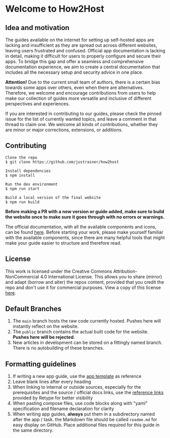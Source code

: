 # Welcome to How2Host

## Idea and motivation

The guides available on the internet for setting up self-hosted apps are lacking and insufficient as they are spread out across different websites, leaving users frustrated and confused. Official app documentation is lacking in detail, making it difficult for users to properly configure and secure their apps. To bridge this gap and offer a seamless and comprehensive documentation experience, we aim to create a central documentation that includes all the necessary setup and security advice in one place.

**Attention!** Due to the current small team of authors, there is a certain bias towards some apps over others, even when there are alternatives. Therefore, we welcome and encourage contributions from users to help make our collection of guides more versatile and inclusive of different perspectives and experiences.

If you are interested in contributing to our guides, please check the pinned issue for the list of currently wanted topics, and leave a comment in that thread to claim one. We welcome all kinds of contributions, whether they are minor or major corrections, extensions, or additions.

## Contributing

    Clone the repo
    $ git clone https://github.com/justrainer/how2host
    
    Install dependencies
    $ npm install

    Run the dev environment
    $ npm run start

    Build a local version of the final website
    $ npm run build

**Before making a PR with a new version or guide added, make sure to build the website once to make sure it goes through with no errors or warnings.**

The official documentation, with all the available components and icons, can be found [here](https://retype.com/components). Before starting your work, please make yourself familiar with the available components, since there are many helpful tools that might make your guide easier to structure and therefore read.

## License

This work is licensed under the Creative Commons Attribution-NonCommercial 4.0 International License. This allows you to share (mirror) and adapt (borrow and alter) the repos content, provided that you credit the repo and don't use it for commercial purposes. View a copy of this license [here](http://creativecommons.org/licenses/by-nc/4.0). 

## Default Branches

1. The `main` branch hosts the raw code currently hosted. Pushes here will instantly reflect on the website.
2. The `public` branch contains the actual built code for the website. **Pushes here will be rejected**.
3. New articles in development can be stored on a fittingly named branch. There is no autobuilding of these branches.

## Formatting guidelines

1. If writing a new app guide, use the [app template](src/apps/_template.md?plain=1) as reference
2. Leave blank lines after every heading
3. When linking to internal or outside sources, especially for the prerequisites and the source / official docs links, use the [reference links](https://retype.com/components/reference-link) provided by Retype for better visibility
4. When pasting compose files, use code blocks along with "yaml" specification and filename declaration for clarity
5. When writing app guides, **always** put them in a subdirectory named after the app / task. the Markdown file should be called `readme.md` for easy display on GitHub. Place additional files required for this guide in the same directory.
